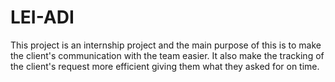 # LEI-ADI

This project is an internship project and the main purpose of this is to make the client's communication with the team easier. It also make the tracking of the client's request more efficient giving them what they asked for on time. 
